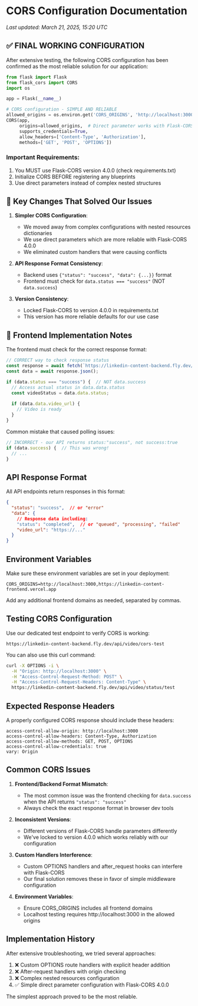# CORS Configuration Documentation
*Last updated: March 21, 2025, 15:20 UTC*

## ✅ FINAL WORKING CONFIGURATION

After extensive testing, the following CORS configuration has been confirmed as the most reliable solution for our application:

```python
from flask import Flask
from flask_cors import CORS
import os

app = Flask(__name__)

# CORS configuration - SIMPLE AND RELIABLE
allowed_origins = os.environ.get('CORS_ORIGINS', 'http://localhost:3000,https://linkedin-content-frontend.vercel.app').split(',')
CORS(app, 
     origins=allowed_origins,  # Direct parameter works with Flask-CORS 4.0.0
     supports_credentials=True,
     allow_headers=['Content-Type', 'Authorization'],
     methods=['GET', 'POST', 'OPTIONS'])
```

### Important Requirements:
1. You MUST use Flask-CORS version 4.0.0 (check requirements.txt)
2. Initialize CORS BEFORE registering any blueprints
3. Use direct parameters instead of complex nested structures

## 🔑 Key Changes That Solved Our Issues

1. **Simpler CORS Configuration**:
   - We moved away from complex configurations with nested resources dictionaries
   - We use direct parameters which are more reliable with Flask-CORS 4.0.0
   - We eliminated custom handlers that were causing conflicts

2. **API Response Format Consistency**:
   - Backend uses `{"status": "success", "data": {...}}` format
   - Frontend must check for `data.status === "success"` (NOT `data.success`)

3. **Version Consistency**:
   - Locked Flask-CORS to version 4.0.0 in requirements.txt
   - This version has more reliable defaults for our use case

## 🚨 Frontend Implementation Notes

The frontend must check for the correct response format:

```javascript
// CORRECT way to check response status
const response = await fetch(`https://linkedin-content-backend.fly.dev/api/video/status/${jobId}`);
const data = await response.json();

if (data.status === "success") {  // NOT data.success
  // Access actual status in data.data.status
  const videoStatus = data.data.status;
  
  if (data.data.video_url) {
    // Video is ready
  }
}
```

Common mistake that caused polling issues:
```javascript
// INCORRECT - our API returns status:"success", not success:true
if (data.success) {  // This was wrong!
  // ...
}
```

## API Response Format

All API endpoints return responses in this format:

```json
{
  "status": "success",  // or "error"
  "data": {
    // Response data including:
    "status": "completed",  // or "queued", "processing", "failed"
    "video_url": "https://..."
  }
}
```

## Environment Variables

Make sure these environment variables are set in your deployment:

```
CORS_ORIGINS=http://localhost:3000,https://linkedin-content-frontend.vercel.app
```

Add any additional frontend domains as needed, separated by commas.

## Testing CORS Configuration

Use our dedicated test endpoint to verify CORS is working:

```
https://linkedin-content-backend.fly.dev/api/video/cors-test
```

You can also use this curl command:

```bash
curl -X OPTIONS -i \
  -H "Origin: http://localhost:3000" \
  -H "Access-Control-Request-Method: POST" \
  -H "Access-Control-Request-Headers: Content-Type" \
  https://linkedin-content-backend.fly.dev/api/video/status/test
```

## Expected Response Headers

A properly configured CORS response should include these headers:

```
access-control-allow-origin: http://localhost:3000
access-control-allow-headers: Content-Type, Authorization
access-control-allow-methods: GET, POST, OPTIONS
access-control-allow-credentials: true
vary: Origin
```

## Common CORS Issues

1. **Frontend/Backend Format Mismatch**:
   - The most common issue was the frontend checking for `data.success` when the API returns `"status": "success"`
   - Always check the exact response format in browser dev tools

2. **Inconsistent Versions**:
   - Different versions of Flask-CORS handle parameters differently
   - We've locked to version 4.0.0 which works reliably with our configuration

3. **Custom Handlers Interference**:
   - Custom OPTIONS handlers and after_request hooks can interfere with Flask-CORS
   - Our final solution removes these in favor of simple middleware configuration

4. **Environment Variables**:
   - Ensure CORS_ORIGINS includes all frontend domains
   - Localhost testing requires http://localhost:3000 in the allowed origins

## Implementation History

After extensive troubleshooting, we tried several approaches:
1. ❌ Custom OPTIONS route handlers with explicit header addition
2. ❌ After-request handlers with origin checking
3. ❌ Complex nested resources configuration
4. ✅ Simple direct parameter configuration with Flask-CORS 4.0.0

The simplest approach proved to be the most reliable.